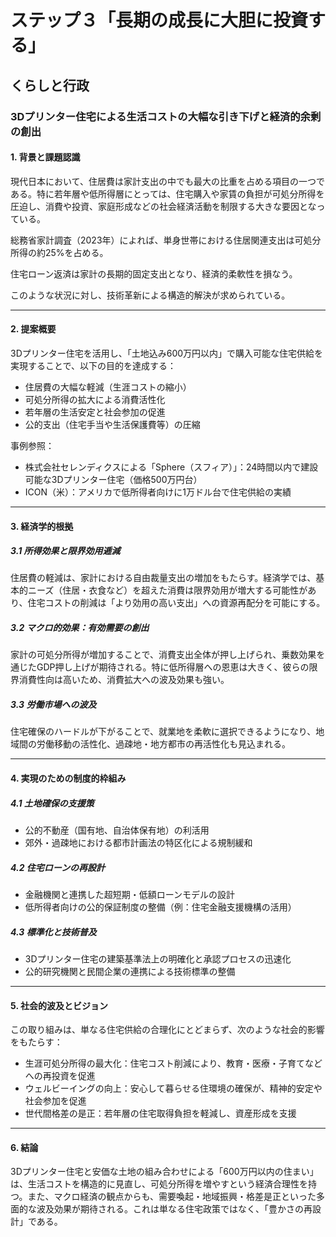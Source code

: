 # ステップ３「長期の成長に大胆に投資する」
## くらしと行政

### 3Dプリンター住宅による生活コストの大幅な引き下げと経済的余剰の創出

#### 1. 背景と課題認識

現代日本において、住居費は家計支出の中でも最大の比重を占める項目の一つである。特に若年層や低所得層にとっては、住宅購入や家賃の負担が可処分所得を圧迫し、消費や投資、家庭形成などの社会経済活動を制限する大きな要因となっている。

総務省家計調査（2023年）によれば、単身世帯における住居関連支出は可処分所得の約25%を占める。

住宅ローン返済は家計の長期的固定支出となり、経済的柔軟性を損なう。

このような状況に対し、技術革新による構造的解決が求められている。

---

#### 2. 提案概要

3Dプリンター住宅を活用し、「土地込み600万円以内」で購入可能な住宅供給を実現することで、以下の目的を達成する：

- 住居費の大幅な軽減（生涯コストの縮小）
- 可処分所得の拡大による消費活性化
- 若年層の生活安定と社会参加の促進
- 公的支出（住宅手当や生活保護費等）の圧縮

事例参照：

- 株式会社セレンディクスによる「Sphere（スフィア）」：24時間以内で建設可能な3Dプリンター住宅（価格500万円台）
- ICON（米）：アメリカで低所得者向けに1万ドル台で住宅供給の実績

---

#### 3. 経済学的根拠

##### 3.1 所得効果と限界効用逓減

住居費の軽減は、家計における自由裁量支出の増加をもたらす。経済学では、基本的ニーズ（住居・衣食など）を超えた消費は限界効用が増大する可能性があり、住宅コストの削減は「より効用の高い支出」への資源再配分を可能にする。

##### 3.2 マクロ的効果：有効需要の創出

家計の可処分所得が増加することで、消費支出全体が押し上げられ、乗数効果を通じたGDP押し上げが期待される。特に低所得層への恩恵は大きく、彼らの限界消費性向は高いため、消費拡大への波及効果も強い。

##### 3.3 労働市場への波及

住宅確保のハードルが下がることで、就業地を柔軟に選択できるようになり、地域間の労働移動の活性化、過疎地・地方都市の再活性化も見込まれる。

---

#### 4. 実現のための制度的枠組み

##### 4.1 土地確保の支援策

- 公的不動産（国有地、自治体保有地）の利活用
- 郊外・過疎地における都市計画法の特区化による規制緩和

##### 4.2 住宅ローンの再設計

- 金融機関と連携した超短期・低額ローンモデルの設計
- 低所得者向けの公的保証制度の整備（例：住宅金融支援機構の活用）

##### 4.3 標準化と技術普及

- 3Dプリンター住宅の建築基準法上の明確化と承認プロセスの迅速化
- 公的研究機関と民間企業の連携による技術標準の整備

---

#### 5. 社会的波及とビジョン

この取り組みは、単なる住宅供給の合理化にとどまらず、次のような社会的影響をもたらす：

- 生涯可処分所得の最大化：住宅コスト削減により、教育・医療・子育てなどへの再投資を促進
- ウェルビーイングの向上：安心して暮らせる住環境の確保が、精神的安定や社会参加を促進
- 世代間格差の是正：若年層の住宅取得負担を軽減し、資産形成を支援

---

#### 6. 結論

3Dプリンター住宅と安価な土地の組み合わせによる「600万円以内の住まい」は、生活コストを構造的に見直し、可処分所得を増やすという経済合理性を持つ。また、マクロ経済の観点からも、需要喚起・地域振興・格差是正といった多面的な波及効果が期待される。これは単なる住宅政策ではなく、「豊かさの再設計」である。